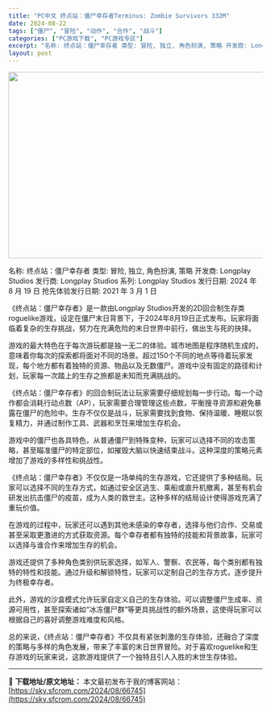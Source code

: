 ```yaml
---
title: "PC中文 终点站：僵尸幸存者Terminus: Zombie Survivors 332M"
date: 2024-08-22
tags: ["僵尸", "冒险", "动作", "合作", "战斗"]
categories: ["PC游戏下载", "PC游戏专区"]
excerpt: "名称: 终点站：僵尸幸存者 类型: 冒险, 独立, 角色扮演, 策略 开发商: Longplay Studios 发行商: Longplay Studios 系列: Longplay Studios 发行日期: 2024 年 8 月 19 日 抢先体验发行日期: 2021 年 3 月 1 日 《终点&hellip;"
layout: post
---
```


<img class="aligncenter size-full wp-image-66746" src="https://sky.sfcrom.com/wp-content/uploads/2024/08/2024082202480194.webp" alt="" width="660" height="370" />

名称: 终点站：僵尸幸存者
类型: 冒险, 独立, 角色扮演, 策略
开发商: Longplay Studios
发行商: Longplay Studios
系列: Longplay Studios
发行日期: 2024 年 8 月 19 日
抢先体验发行日期: 2021 年 3 月 1 日

《终点站：僵尸幸存者》是一款由Longplay Studios开发的2D回合制生存类roguelike游戏，设定在僵尸末日背景下，于2024年8月19日正式发布。玩家将面临着复杂的生存挑战，努力在充满危险的末日世界中前行，做出生与死的抉择。

游戏的最大特色在于每次游玩都是独一无二的体验。城市地图是程序随机生成的，意味着你每次的探索都将面对不同的场景。超过150个不同的地点等待着玩家发现，每个地方都有着独特的资源、物品以及无数僵尸。游戏中没有固定的路径和计划，玩家每一次踏上的生存之旅都是未知而充满挑战的。

《终点站：僵尸幸存者》的回合制玩法让玩家需要仔细规划每一步行动。每一个动作都会消耗行动点数（AP），玩家需要合理管理这些点数，平衡搜寻资源和避免暴露在僵尸的危险中。生存不仅仅是战斗，玩家需要找到食物、保持温暖、睡眠以恢复精力，并通过制作工具、武器和烹饪来增加生存机会。

游戏中的僵尸也各具特色，从普通僵尸到特殊变种，玩家可以选择不同的攻击策略，甚至瞄准僵尸的特定部位，如摧毁大脑以快速结束战斗。这种深度的策略元素增加了游戏的多样性和挑战性。

《终点站：僵尸幸存者》不仅仅是一场单纯的生存游戏，它还提供了多种结局。玩家可以选择不同的生存方式，如通过安全区逃生、乘船或直升机撤离，甚至有机会研发出抗击僵尸的疫苗，成为人类的救世主。这种多样的结局设计使得游戏充满了重玩价值。

在游戏的过程中，玩家还可以遇到其他未感染的幸存者，选择与他们合作、交易或甚至采取更激进的方式获取资源。每个幸存者都有独特的技能和背景故事，玩家可以选择与谁合作来增加生存的机会。

游戏还提供了多种角色类别供玩家选择，如军人、警察、农民等，每个类别都有独特的特性和技能。通过升级和解锁特性，玩家可以定制自己的生存方式，逐步提升为终极幸存者。

此外，游戏的沙盒模式允许玩家自定义自己的生存体验。可以调整僵尸生成率、资源可用性，甚至探索诸如“冰冻僵尸群”等更具挑战性的额外场景，这使得玩家可以根据自己的喜好调整游戏难度和风格。

总的来说，《终点站：僵尸幸存者》不仅具有紧张刺激的生存体验，还融合了深度的策略与多样的角色发展，带来了丰富的末日世界冒险。对于喜欢roguelike和生存游戏的玩家来说，这款游戏提供了一个独特且引人入胜的末世生存体验。

---
📖 **下载地址/原文地址：** 本文最初发布于我的博客网站：[https://sky.sfcrom.com/2024/08/66745](https://sky.sfcrom.com/2024/08/66745)
